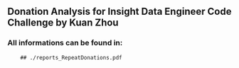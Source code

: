 
## Donation Analysis for Insight Data Engineer Code Challenge by Kuan Zhou 

### All informations can be found in:
        ## ./reports_RepeatDonations.pdf

